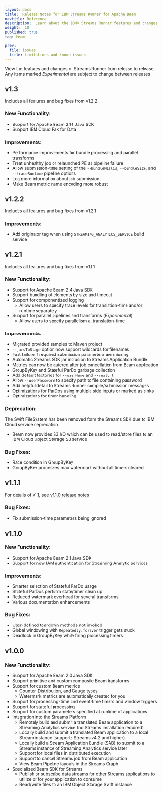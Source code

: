 ```yaml
---
layout: docs
title:  Release Notes for IBM Streams Runner for Apache Beam
navtitle: Reference
description:  Learn about the IBM® Streams Runner features and changes by release.
weight:  10
published: true
tag: beam

prev:
  file: issues
  title: Limitations and known issues
---
```

View the features and changes of Streams Runner from release to release. Any items marked *Experimental* are subject to change between releases

## v1.3
Includes all features and bug fixes from v1.2.2.
### New Functionality:
* Support for Apache Beam 2.14 Java SDK
* Support IBM Cloud Pak for Data

### Improvements:
* Performance improvements for bundle processing and parallel transforms
* Treat unhealthy job or relaunched PE as pipeline failure
* Allow submission-time setting of the `--bundleMillis`, `--bundleSize`,
  and `--traceRuntime` pipeline options
* Log more information about job submission
* Make Beam metric name encoding more robust

## v1.2.2
Includes all features and bug fixes from v1.2.1

### Improvements:
* Add originator tag when using `STREAMING_ANALYTICS_SERVICE` build service

## v1.2.1
Includes all features and bug fixes from v1.1.1
### New Functionality:
* Support for Apache Beam 2.4 Java SDK
* Support bundling of elements by size and timeout
* Support for componentized logging
    * Allow users to specify trace levels for translation-time and/or runtime separately
* Support for parallel pipelines and transforms (*Experimental*)
    * Allow users to specify parallelism at translation-time

### Improvements:
* Migrated provided samples to Maven project
* `--jarsToStage` option now support wildcards for filenames
* Fast failure if required submission parameters are missing
* Automatic Streams SDK jar inclusion to Streams Application Bundle
* Metrics can now be quiered after job cancellation from Beam application
* GroupByKey and Stateful ParDo garbage collection
* Add default factories for `--userName` and `--restUrl`
* Allow `--userPassword` to specify path to file containing password
* Add helpful detail to Streams Runner compile/submission messages
* Optimizations for ParDos using multiple side inputs or marked as sinks
* Optimizations for timer handling

### Deprecation:
The Swift FileSystem has been removed form the Streams SDK due to IBM Cloud service deprecation
* Beam now provides S3 I/O which can be used to read/store files to an IBM Cloud Object Storage S3 service

### Bug Fixes:
* Race condition in GroupByKey
* GroupByKey processes max watermark without all timers cleared


## v1.1.1
For details of v1.1, see [v1.1.0 release notes](#v110)
### Bug Fixes:
* Fix submission-time parameters being ignored


## v1.1.0
### New Functionality:
* Support for Apache Beam 2.1 Java SDK
* Support for new IAM authentication for Streaming Analytic services

### Improvements:
* Smarter selection of Stateful ParDo usage
* Stateful ParDos perform state/timer clean up
* Reduced watermark overhead for several transforms
* Various documentation enhancements

### Bug Fixes:
* User-defined teardown methods not invoked
* Global windowing with `Repeatedly.forever` trigger gets stuck
* Deadlock in GroupByKey while firing processing timers


## v1.0.0
### New Functionality:
* Support for Apache Beam 2.0 Java SDK
* Support primitive and custom composite Beam transforms
* Support for custom Beam metrics
    * Counter, Distribution, and Gauge types
    * Watermark metrics are automatically created for you
* Support for processing-time and event-time timers and window triggers
* Support for stateful processing
* Support for custom parameters specified at runtime of applications
* Integration into the Streams Platform
    * Remotely build and submit a translated Beam application to a Streaming Analytics service (no Streams installation required)
    * Locally build and submit a translated Beam application to a local Stream instance (supports Streams v4.2 and higher)
    * Locally build a Stream Application Bundle (SAB) to submit to a Streams instance of Streaming Analytics service later
    * Support for local files in distributed execution
    * Support to cancel Streams job from Beam application
    * View Beam Pipeline layouts in the Streams Graph
* Specialized Beam SDK for Streams
    * Publish or subscribe data streams for other Streams applications to utilize or for your application to consume
    * Read/write files to an IBM Object Storage Swift instance
